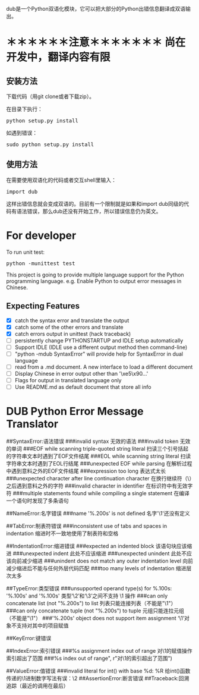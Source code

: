 dub是一个Python双语化模块，它可以把大部分的Python出错信息翻译成双语输出。

＊＊＊＊＊＊注意＊＊＊＊＊＊＊
 尚在开发中，翻译内容有限
=====================================================
安装方法
-------
下载代码（用git clone或者下载zip）。

在目录下执行：
<pre>
python setup.py install
</pre>
如遇到错误：
<pre>
sudo python setup.py install
</pre>
使用方法
-------
在需要使用双语化的代码或者交互shell里输入：
<pre>
import dub
</pre>
这样出错信息就会变成双语的。目前有一个限制就是如果和import dub同级的代码有语法错误，那么dub还没有开始工作，所以错误信息仍为英文。

For developer
================
To run unit test:
<pre>
python -munittest test
</pre>
This project is going to provide multiple language support for the Python programming language. e.g. Enable Python to output error messages in Chinese.

Expecting Features
----------
- [X] catch the syntax error and translate the output
- [X] catch some of the other errors and translate
- [X] catch errors output in unittest (hack traceback)
- [ ] persistently change PYTHONSTARTUP and IDLE setup automatically
- [ ] Support IDLE (IDLE use a different output method then command-line) 
- [ ] "python -mdub SyntaxError" will provide help for SyntaxError in dual language
- [ ] read from a .md document. A new interface to load a different document
- [ ] Display Chinese in error output other than '\xe5\x90...'
- [ ] Flags for output in translated language only
- [ ] Use README.md as default document that store all info

DUB Python Error Message Translator
=====
##SyntaxError:语法错误
###invalid syntax
无效的语法
###invalid token
无效的单词
###EOF while scanning triple-quoted string literal
扫读三个引号括起的字符串文本时遇到了EOF文件结尾
###EOL while scanning string literal
扫读字符串文本时遇到了EOL行结尾
###unexpected EOF while parsing
在解析过程中遇到意料之外的EOF文件结尾
###expression too long
表达式太长
###unexpected character after line continuation character
在换行继续符（\）之后遇到意料之外的字符
###invalid character in identifier
在标识符中有无效字符
###multiple statements found while compiling a single statement
在编译一个语句时发现了多条语句
                                        
##NameError:名字错误
###name '%.200s' is not defined
名字'\1'还没有定义
                                         
##TabError:制表符错误
###inconsistent use of tabs and spaces in indentation
缩进时不一致地使用了制表符和空格
                                         
##IndentationError:缩进错误
###expected an indented block
该语句块应该缩进
###unexpected indent
此处不应该缩进
###unexpected unindent
此处不应该向前减少缩进
###unindent does not match any outer indentation level
向前减少缩进后不能与任何外层代码匹配
###too many levels of indentation
缩进层次太多
                                
##TypeError:类型错误
###unsupported operand type(s) for %.100s: '%.100s' and '%.100s'
类型‘\2’和‘\3’之间不支持 \1 操作
###can only concatenate list (not \"%.200s\") to list
列表只能连接列表（不能是"\1"）
###can only concatenate tuple (not \"%.200s\") to tuple
元组只能连拉元组（不能是"\1"）
###'%.200s' object does not support item assignment
‘\1’对象不支持对其中的项目赋值
                                         
##KeyError:键错误
                         
##IndexError:索引错误
###%s assignment index out of range
对\1的赋值操作索引超出了范围
###%s index out of range", r"对\1的索引超出了范围")
                                        
##ValueError:值错误
###invalid literal for int() with base %d: %R
给int()函数传递的\1进制数字写法有误：\2
##AssertionError:断言错误
##Traceback:回溯追踪（最近的调用在最后）
